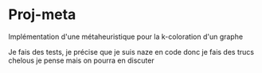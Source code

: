 # Proj-meta
Implémentation d'une métaheuristique pour la k-coloration d'un graphe


Je fais des tests, je précise que je suis naze en code donc je fais des trucs chelous je pense mais on pourra en discuter